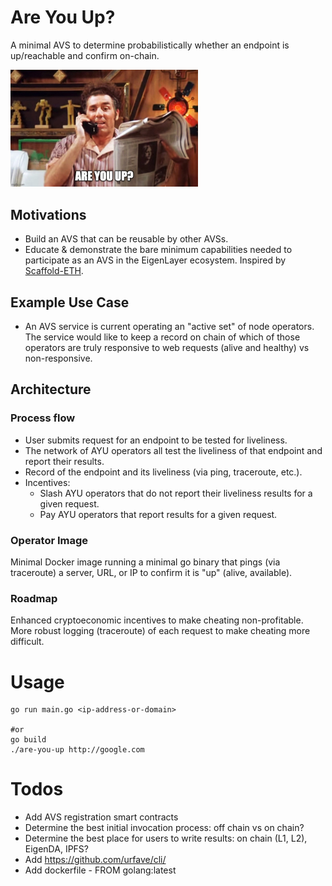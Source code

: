 # Are You Up?
A minimal AVS to determine probabilistically whether an endpoint is up/reachable and confirm on-chain.

<img src="assets/kramer-up.jpeg" alt="kramer-up" width="300"/>

## Motivations
- Build an AVS that can be reusable by other AVSs.
- Educate & demonstrate the bare minimum capabilities needed to participate as an AVS in the EigenLayer ecosystem. Inspired by [Scaffold-ETH](https://github.com/scaffold-eth/scaffold-eth-2).

## Example Use Case
- An AVS service is current operating an "active set" of node operators. The service would like to keep a record on chain of which of those operators are truly responsive to web requests (alive and healthy) vs non-responsive.


## Architecture

### Process flow

- User submits request for an endpoint to be tested for liveliness.
- The network of AYU operators all test the liveliness of that endpoint and report their results.
- Record of the endpoint and its liveliness (via ping, traceroute, etc.).
- Incentives:
  - Slash AYU operators that do not report their liveliness results for a given request.
  - Pay AYU operators that report results for a given request.


### Operator Image
Minimal Docker image running a minimal go binary that pings (via traceroute) a server, URL, or IP to confirm it is "up" (alive, available).

### Roadmap
Enhanced cryptoeconomic incentives to make cheating non-profitable.
More robust logging (traceroute) of each request to make cheating more difficult.


# Usage

```
go run main.go <ip-address-or-domain>

#or
go build
./are-you-up http://google.com
```

# Todos
- Add AVS registration smart contracts
- Determine the best initial invocation process: off chain vs on chain?
- Determine the best place for users to write results: on chain (L1, L2), EigenDA, IPFS?
- Add https://github.com/urfave/cli/
- Add dockerfile - FROM golang:latest


